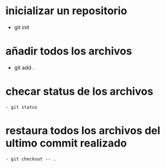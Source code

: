 # inicializar un repositorio

- git init

# añadir todos los archivos

- git add .

# checar status de los archivos

```
- git status
```

# restaura todos los archivos del ultimo commit realizado

```
- git checkout -- .
```
